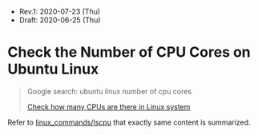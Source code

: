 * Rev.1: 2020-07-23 (Thu)
* Draft: 2020-06-25 (Thu)

# Check the Number of CPU Cores on Ubuntu Linux

> Google search: ubuntu linux number of cpu cores
>
> [Check how many CPUs are there in Linux system](https://www.cyberciti.biz/faq/check-how-many-cpus-are-there-in-linux-system/)

Refer to [linux_commands/lscpu](../../linux_commands/lscpu.md) that exactly same content is summarized.
